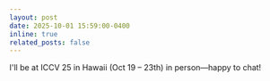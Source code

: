 ```yaml
---
layout: post
date: 2025-10-01 15:59:00-0400
inline: true
related_posts: false
---
```


 I'll be at ICCV 25 in Hawaii (Oct 19 – 23th) in person—happy to chat!
